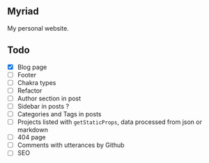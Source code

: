 Myriad
---

My personal website.

Todo
---

- [X] Blog page
- [ ] Footer
- [ ] Chakra types
- [ ] Refactor
- [ ] Author section in post
- [ ] Sidebar in posts ?
- [ ] Categories and Tags in posts
- [ ] Projects listed with `getStaticProps`, data processed from json or markdown
- [ ] 404 page
- [ ] Comments with utterances by Github
- [ ] SEO
